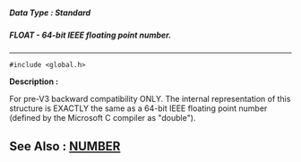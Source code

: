 ##### Data Type : Standard
##### FLOAT - 64-bit IEEE floating point number. 
---
```
#include <global.h>
```
**Description :**

For pre-V3 backward compatibility ONLY.
The internal representation of this structure is EXACTLY the same as a 64-bit 
IEEE floating point number (defined by the Microsoft C compiler as "double").

**See Also :**
[NUMBER](/domino-c-api-docs/reference/Data/NUMBER)
---
